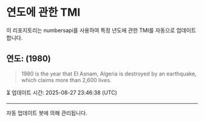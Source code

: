 
# 연도에 관한 TMI

이 리포지토리는 numbersapi를 사용하여 특정 년도에 관한 TMI를 자동으로 업데이트합니다.

## 연도: (1980)
> 1980 is the year that El Asnam, Algeria is destroyed by an earthquake, which claims more than 2,600 lives.

⏳ 업데이트 시간: 2025-08-27 23:46:38 (UTC)

---
자동 업데이트 봇에 의해 관리됩니다.
